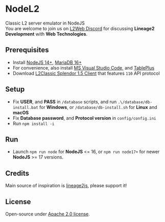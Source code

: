 # NodeL2
Classic L2 server emulator in NodeJS  
You are welcome to join us on [L2Web Discord](https://discord.com/invite/nxsWZe84ZX) for discussing **Lineage2 Development** with **Web Technologies**.

## Prerequisites
* Install [NodeJS 14+](https://nodejs.org/en/), [MariaDB 16+](https://mariadb.org/download/?t=mariadb&p=mariadb&r=10.6.11)
* For convenience, also install [MS Visual Studio Code](https://code.visualstudio.com/download), and [TablePlus](https://tableplus.com/download)
* Download [L2Classic Splendor 1.5 Client](https://drive.google.com/file/d/1gESVzhTnRUG08y9Yl0pyhiDGQhbGOg0m/view?usp=sharing) that features `110` API protocol

## Setup
* Fix **USER**, and **PASS** in `/database` scripts, and run `.\/database/db-install.bat` for **Windows**, or `/database/db-install.sh` for **Linux** and **macOS**
* Fix **Database password**, and **Protocol version** in `config/config.ini`
* Run `npm install -i`

## Run
* Launch `npm run node` for **NodeJS** <= 16, or `npm run node17+` for newer **NodeJS** >= 17 versions.

## Credits
Main source of inspiration is <a href="https://github.com/lineage2js/lineage2js">lineage2js</a>, please support it!

## License
Open-source under [Apache 2.0 license](https://www.apache.org/licenses/LICENSE-2.0).
